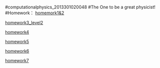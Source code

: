 #computationalphysics_2013301020048
#The One to be a great physicist!
#Homework：
[homemork1&2](https://raw.githubusercontent.com/Neoofchina/computationalphysics_N2013301020048/master/homework/homework1%262 )

[homework3_level2](https://raw.githubusercontent.com/Neoofchina/computationalphysics_N2013301020048/master/homework/homework3_level2)

[homework4](https://raw.githubusercontent.com/Neoofchina/computationalphysics_N2013301020048/master/homework/homework4.md )

[homework5](https://raw.githubusercontent.com/Neoofchina/computationalphysics_N2013301020048/master/homework/homework5)

[homework6](https://raw.githubusercontent.com/Neoofchina/computationalphysics_N2013301020048/master/homework/homework6_L3.md)

[homework7](https://raw.githubusercontent.com/Neoofchina/computationalphysics_N2013301020048/master/homework/homewoek7.md)
